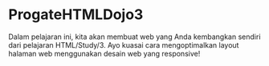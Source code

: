 # ProgateHTMLDojo3
Dalam pelajaran ini, kita akan membuat web yang Anda kembangkan sendiri dari pelajaran HTML/Study/3. Ayo kuasai cara mengoptimalkan layout halaman web menggunakan desain web yang responsive!
